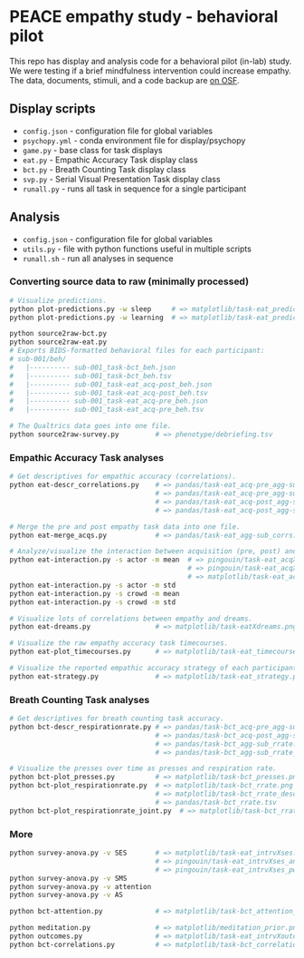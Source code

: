 # PEACE empathy study - behavioral pilot

This repo has display and analysis code for a behavioral pilot (in-lab) study. We were testing if a brief mindfulness intervention could increase empathy. The data, documents, stimuli, and a code backup are [on OSF](https://osf.io/upa7t/).


## Display scripts

* `config.json` - configuration file for global variables
* `psychopy.yml` - conda environment file for display/psychopy
* `game.py` - base class for task displays
* `eat.py` - Empathic Accuracy Task display class
* `bct.py` - Breath Counting Task display class
* `svp.py` - Serial Visual Presentation Task display class
* `runall.py` - runs all task in sequence for a single participant


## Analysis

* `config.json` - configuration file for global variables
* `utils.py` - file with python functions useful in multiple scripts
* `runall.sh` - run all analyses in sequence


### Converting source data to raw (minimally processed)

```bash
# Visualize predictions.
python plot-predictions.py -w sleep     # => matplotlib/task-eat_prediction-sleep.png
python plot-predictions.py -w learning  # => matplotlib/task-eat_prediction-learning.png
```
```bash
python source2raw-bct.py
python source2raw-eat.py
# Exports BIDS-formatted behavioral files for each participant:
# sub-001/beh/
#   |---------- sub-001_task-bct_beh.json
#   |---------- sub-001_task-bct_beh.tsv
#   |---------- sub-001_task-eat_acq-post_beh.json
#   |---------- sub-001_task-eat_acq-post_beh.tsv
#   |---------- sub-001_task-eat_acq-pre_beh.json
#   |---------- sub-001_task-eat_acq-pre_beh.tsv

# The Qualtrics data goes into one file.
python source2raw-survey.py         # => phenotype/debriefing.tsv
```

### Empathic Accuracy Task analyses

```bash
# Get descriptives for empathic accuracy (correlations).
python eat-descr_correlations.py    # => pandas/task-eat_acq-pre_agg-sub_corrs.tsv
                                    # => pandas/task-eat_acq-pre_agg-sub_corrs_descr.tsv
                                    # => pandas/task-eat_acq-post_agg-sub_corrs.tsv
                                    # => pandas/task-eat_acq-post_agg-sub_corrs_descr.tsv

# Merge the pre and post empathy task data into one file.
python eat-merge_acqs.py            # => pandas/task-eat_agg-sub_corrs.tsv

# Analyze/visualize the interaction between acquisition (pre, post) and intervention (svp/bct).
python eat-interaction.py -s actor -m mean  # => pingouin/task-eat_acqXint_anova.tsv
                                            # => pingouin/task-eat_acqXint_pwise.tsv
                                            # => matplotlib/task-eat_acqXint_metric-mean_source-actor.png
python eat-interaction.py -s actor -m std
python eat-interaction.py -s crowd -m mean
python eat-interaction.py -s crowd -m std

# Visualize lots of correlations between empathy and dreams.
python eat-dreams.py                # => matplotlib/task-eatXdreams.png

# Visualize the raw empathy accuracy task timecourses.
python eat-plot_timecourses.py      # => matplotlib/task-eat_timecourses.png

# Visualize the reported empathic accuracy strategy of each participant.
python eat-strategy.py              # => matplotlib/task-eat_strategy.png
```

### Breath Counting Task analyses

```bash
# Get descriptives for breath counting task accuracy.
python bct-descr_respirationrate.py # => pandas/task-bct_acq-pre_agg-sub_rrate_descr.tsv
                                    # => pandas/task-bct_acq-post_agg-sub_rrate_descr.tsv
                                    # => pandas/task-bct_agg-sub_rrate.tsv
                                    # => pandas/task-bct_agg-sub_rrate_descr.tsv

# Visualize the presses over time as presses and respiration rate.
python bct-plot_presses.py          # => matplotlib/task-bct_presses.png
python bct-plot_respirationrate.py  # => matplotlib/task-bct_rrate.png
                                    # => matplotlib/task-bct_rrate_desc.png
                                    # => pandas/task-bct_rrate.tsv
python bct-plot_respirationrate_joint.py  # => matplotlib/task-bct_rrate_desc_joint.png
```

### More

```bash
python survey-anova.py -v SES       # => matplotlib/task-eat_intrvXses.png
                                    # => pingouin/task-eat_intrvXses_anova.tsv
                                    # => pingouin/task-eat_intrvXses_pwise.tsv
python survey-anova.py -v SMS
python survey-anova.py -v attention
python survey-anova.py -v AS

python bct-attention.py             # => matplotlib/task-bct_attention_detailed.png

python meditation.py                # => matplotlib/meditation_prior.png
python outcomes.py                  # => matplotlib/task-eat_intrvXoutcomes.png
python bct-correlations.py          # => matplotlib/task-bct_correlations.png
```
